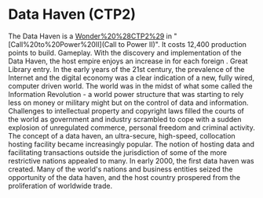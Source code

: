 # Data Haven (CTP2)

The Data Haven is a [Wonder%20%28CTP2%29](Wonder) in "[Call%20to%20Power%20II](Call to Power II)". It costs 12,400 production points to build.
Gameplay.
With the discovery and implementation of the Data Haven, the host empire enjoys an increase in for each foreign .
Great Library entry.
In the early years of the 21st century, the prevalence of the Internet and the digital economy was a clear indication of a new, fully wired, computer driven world. The world was in the midst of what some called the Information Revolution - a world power structure that was starting to rely less on money or military might but on the control of data and information. Challenges to intellectual property and copyright laws filled the courts of the world as government and industry scrambled to cope with a sudden explosion of unregulated commerce, personal freedom and criminal activity.
The concept of a data haven, an ultra-secure, high-speed, collocation hosting facility became increasingly popular. The notion of hosting data and facilitating transactions outside the jurisdiction of some of the more restrictive nations appealed to many. In early 2000, the first data haven was created. Many of the world's nations and business entities seized the opportunity of the data haven, and the host country prospered from the proliferation of worldwide trade. 